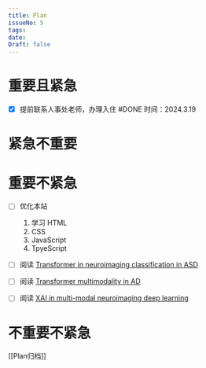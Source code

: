 ```yaml
---
title: Plan
issueNo: 5
tags: 
date: 
Draft: false
---
```

<div class="article-header">

# 重要且紧急

</div>

- [x] 提前联系人事处老师，办理入住 #DONE 时间：2024.3.19

<div class="article-header">

# 紧急不重要

</div> 


<div class="article-header">

# 重要不紧急

</div> 

- [ ] 优化本站
	1. 学习 HTML
	2. CSS
	3. JavaScript
	4. TpyeScript


- [ ] 阅读 [Transformer in neuroimaging classification in ASD](https://ieeexplore.ieee.org/document/9845999)
- [ ] 阅读 [Transformer multimodality in AD](https://www.sciencedirect.com/science/article/pii/S1053811923004184#fig0001)
- [ ] 阅读 [XAI in multi-modal neuroimaging deep learning ](https://www.sciencedirect.com/science/article/pii/S1053811922006206#fig0002)

<div class="article-header">

# 不重要不紧急

</div> 


[[Plan归档]]



